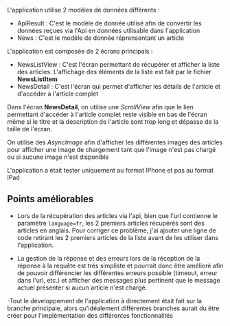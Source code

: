 L'application utilise 2 modèles de données différents : 
- ApiResult : C'est le modèle de donnée utilisé afin de convertir les données reçues via l'Api en données utilisable dans l'application
- News : C'est le modèle de donnée réprensentant un article

L'application est composée de 2 écrans principals : 
- NewsListView : C'est l'écran permettant de récupérer et afficher la liste des articles. L'affichage des éléments de la liste est fait par le fichier **NewsListItem**
- NewsDetail : C'est l'écran qui permet d'afficher les détails de l'article et d'accéder à l'article complet

Dans l'écran **NewsDetail**, on utilise une *ScrollView* afin que le lien permettant d'accéder à l'article complet reste visible en bas de l'écran même si le titre et la description de l'article sont trop long et dépasse de la taille de l'écran.

On utilise des *AsyncImage* afin d'afficher les différentes images des articles pour afficher une image de chargement tant que l'image n'est pas chargé ou si aucune image n'est disponible

L'application a était tester uniquement au format IPhone et pas au format IPad

## Points améliorables

- Lors de la récupération des articles via l'api, bien que l'url contienne le paramètre `language=fr`, les 2 premiers articles récupérés sont des articles en anglais.
Pour corriger ce problème, j'ai ajouter une ligne de code retirant les 2 premiers articles de la liste avant de les utiliser dans l'application. 

- La gestion de la réponse et des erreurs lors de la réception de la réponse à la requête est très simpliste et pourrait donc être amélioré afin de pouvoir différencier les différentes erreurs possible (timeout, erreur dans l'url, etc.) et afficher des messages plus pertinent que le message actuel présenter si aucun article n'est chargé.

-Tout le développement de l'application à directement était fait sur la branche principale, alors qu'idéalement différentes branches aurait du être créer pour l'implémentation des différentes fonctionnalités

